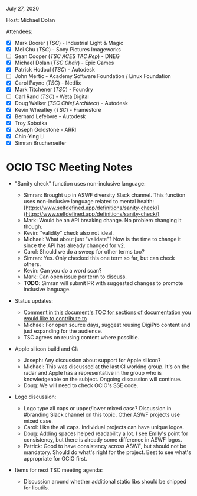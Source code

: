 <!-- SPDX-License-Identifier: CC-BY-4.0 -->
<!-- Copyright Contributors to the OpenColorIO Project. -->

July 27, 2020

Host: Michael Dolan

Attendees:
  * [X] Mark Boorer (_TSC_) - Industrial Light & Magic
  * [X] Mei Chu (_TSC_) - Sony Pictures Imageworks
  * [ ] Sean Cooper (_TSC ACES TAC Rep_) - DNEG
  * [X] Michael Dolan (_TSC Chair_) - Epic Games
  * [X] Patrick Hodoul (_TSC_) - Autodesk
  * [ ] John Mertic - Academy Software Foundation / Linux Foundation
  * [X] Carol Payne (_TSC_) - Netflix
  * [X] Mark Titchener (_TSC_) - Foundry
  * [ ] Carl Rand (_TSC_) - Weta Digital
  * [X] Doug Walker (_TSC Chief Architect_) - Autodesk
  * [X] Kevin Wheatley (_TSC_) - Framestore
  * [X] Bernard Lefebvre - Autodesk
  * [X] Troy Sobotka
  * [X] Joseph Goldstone - ARRI
  * [X] Chin-Ying Li
  * [X] Simran Brucherseifer

# **OCIO TSC Meeting Notes**

* "Sanity check" function uses non-inclusive language:
    - Simran: Brought up in ASWF diversity Slack channel. This function uses 
      non-inclusive language related to mental health:
      [https://www.selfdefined.app/definitions/sanity-check/](https://www.selfdefined.app/definitions/sanity-check/)
    - Mark: Would be an API breaking change. No problem changing it though.
    - Kevin: "validity" check also not ideal.
    - Michael: What about just "validate"? Now is the time to change it since 
      the API has already changed for v2.
    - Carol: Should we do a sweep for other terms too? 
    - Simran: Yes. Only checked this one term so far, but can check others.
    - Kevin: Can you do a word scan?
    - Mark: Can open issue per term to discuss.
    - **TODO**: Simran will submit PR with suggested changes to promote 
      inclusive language.

* Status updates:
    - [Comment in this document's TOC for sections of documentation you would like to contribute to](https://docs.google.com/document/d/1AdCWgo_g7SHoVCakGTizs8j6AljSVfx1u6RKnyxIC2A/edit)
    - Michael: For open source days, suggest reusing DigiPro content and just 
      expanding for the audience.
    - TSC agrees on reusing content where possible.

* Apple silicon build and CI:
    - Joseph: Any discussion about support for Apple silicon?
    - Michael: This was discussed at the last CI working group. It's on the 
      radar and Apple has a representative in the group who is knowledgeable 
      on the subject. Ongoing discussion will continue.
    - Doug: We will need to check OCIO's SSE code.

* Logo discussion:
  - Logo type all caps or upper/lower mixed case? Discussion in #branding Slack 
    channel on this topic. Other ASWF projects use mixed case.
  - Carol: Like the all caps. Individual projects can have unique logos.
  - Doug: Adding spaces helped readability a lot. I see Emily's point for 
    consistency, but there is already some difference in ASWF logos.
  - Patrick: Good to have consistency across ASWF, but should not be mandatory. 
    Should do what's right for the project. Best to see what's appropriate for 
    OCIO first.

* Items for next TSC meeting agenda:
    - Discussion around whether additional static libs should be shipped for 
      libutils.
